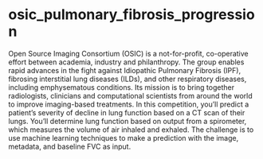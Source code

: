 # osic_pulmonary_fibrosis_progression
Open Source Imaging Consortium (OSIC) is a not-for-profit, co-operative effort between academia, industry and philanthropy. The group enables rapid advances in the fight against Idiopathic Pulmonary Fibrosis (IPF), fibrosing interstitial lung diseases (ILDs), and other respiratory diseases, including emphysematous conditions. Its mission is to bring together radiologists, clinicians and computational scientists from around the world to improve imaging-based treatments.  In this competition, you’ll predict a patient’s severity of decline in lung function based on a CT scan of their lungs. You’ll determine lung function based on output from a spirometer, which measures the volume of air inhaled and exhaled. The challenge is to use machine learning techniques to make a prediction with the image, metadata, and baseline FVC as input.
